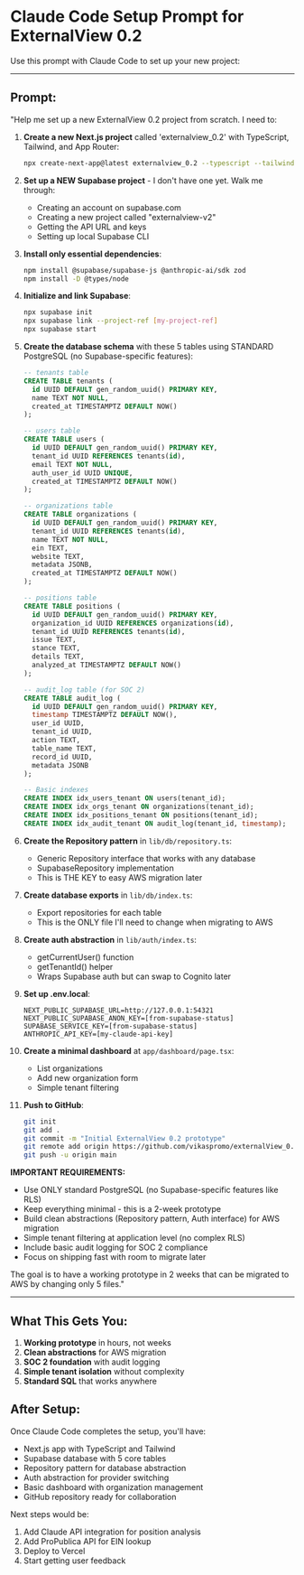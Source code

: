 # Claude Code Setup Prompt for ExternalView 0.2

Use this prompt with Claude Code to set up your new project:

---

## Prompt:

"Help me set up a new ExternalView 0.2 project from scratch. I need to:

1. **Create a new Next.js project** called 'externalview_0.2' with TypeScript, Tailwind, and App Router:
   ```bash
   npx create-next-app@latest externalview_0.2 --typescript --tailwind --app --no-src-dir
   ```

2. **Set up a NEW Supabase project** - I don't have one yet. Walk me through:
   - Creating an account on supabase.com
   - Creating a new project called "externalview-v2" 
   - Getting the API URL and keys
   - Setting up local Supabase CLI

3. **Install only essential dependencies**:
   ```bash
   npm install @supabase/supabase-js @anthropic-ai/sdk zod
   npm install -D @types/node
   ```

4. **Initialize and link Supabase**:
   ```bash
   npx supabase init
   npx supabase link --project-ref [my-project-ref]
   npx supabase start
   ```

5. **Create the database schema** with these 5 tables using STANDARD PostgreSQL (no Supabase-specific features):
   ```sql
   -- tenants table
   CREATE TABLE tenants (
     id UUID DEFAULT gen_random_uuid() PRIMARY KEY,
     name TEXT NOT NULL,
     created_at TIMESTAMPTZ DEFAULT NOW()
   );

   -- users table  
   CREATE TABLE users (
     id UUID DEFAULT gen_random_uuid() PRIMARY KEY,
     tenant_id UUID REFERENCES tenants(id),
     email TEXT NOT NULL,
     auth_user_id UUID UNIQUE,
     created_at TIMESTAMPTZ DEFAULT NOW()
   );

   -- organizations table
   CREATE TABLE organizations (
     id UUID DEFAULT gen_random_uuid() PRIMARY KEY,
     tenant_id UUID REFERENCES tenants(id),
     name TEXT NOT NULL,
     ein TEXT,
     website TEXT,
     metadata JSONB,
     created_at TIMESTAMPTZ DEFAULT NOW()
   );

   -- positions table
   CREATE TABLE positions (
     id UUID DEFAULT gen_random_uuid() PRIMARY KEY,
     organization_id UUID REFERENCES organizations(id),
     tenant_id UUID REFERENCES tenants(id),
     issue TEXT,
     stance TEXT,
     details TEXT,
     analyzed_at TIMESTAMPTZ DEFAULT NOW()
   );

   -- audit_log table (for SOC 2)
   CREATE TABLE audit_log (
     id UUID DEFAULT gen_random_uuid() PRIMARY KEY,
     timestamp TIMESTAMPTZ DEFAULT NOW(),
     user_id UUID,
     tenant_id UUID,
     action TEXT,
     table_name TEXT,
     record_id UUID,
     metadata JSONB
   );

   -- Basic indexes
   CREATE INDEX idx_users_tenant ON users(tenant_id);
   CREATE INDEX idx_orgs_tenant ON organizations(tenant_id);
   CREATE INDEX idx_positions_tenant ON positions(tenant_id);
   CREATE INDEX idx_audit_tenant ON audit_log(tenant_id, timestamp);
   ```

6. **Create the Repository pattern** in `lib/db/repository.ts`:
   - Generic Repository interface that works with any database
   - SupabaseRepository implementation
   - This is THE KEY to easy AWS migration later

7. **Create database exports** in `lib/db/index.ts`:
   - Export repositories for each table
   - This is the ONLY file I'll need to change when migrating to AWS

8. **Create auth abstraction** in `lib/auth/index.ts`:
   - getCurrentUser() function
   - getTenantId() helper
   - Wraps Supabase auth but can swap to Cognito later

9. **Set up .env.local**:
   ```env
   NEXT_PUBLIC_SUPABASE_URL=http://127.0.0.1:54321
   NEXT_PUBLIC_SUPABASE_ANON_KEY=[from-supabase-status]
   SUPABASE_SERVICE_KEY=[from-supabase-status]
   ANTHROPIC_API_KEY=[my-claude-api-key]
   ```

10. **Create a minimal dashboard** at `app/dashboard/page.tsx`:
    - List organizations
    - Add new organization form
    - Simple tenant filtering

11. **Push to GitHub**:
    ```bash
    git init
    git add .
    git commit -m "Initial ExternalView 0.2 prototype"
    git remote add origin https://github.com/vikaspromo/externalView_0.2
    git push -u origin main
    ```

**IMPORTANT REQUIREMENTS:**
- Use ONLY standard PostgreSQL (no Supabase-specific features like RLS)
- Keep everything minimal - this is a 2-week prototype
- Build clean abstractions (Repository pattern, Auth interface) for AWS migration
- Simple tenant filtering at application level (no complex RLS)
- Include basic audit logging for SOC 2 compliance
- Focus on shipping fast with room to migrate later

The goal is to have a working prototype in 2 weeks that can be migrated to AWS by changing only 5 files."

---

## What This Gets You:

1. **Working prototype** in hours, not weeks
2. **Clean abstractions** for AWS migration
3. **SOC 2 foundation** with audit logging
4. **Simple tenant isolation** without complexity
5. **Standard SQL** that works anywhere

## After Setup:

Once Claude Code completes the setup, you'll have:
- Next.js app with TypeScript and Tailwind
- Supabase database with 5 core tables
- Repository pattern for database abstraction
- Auth abstraction for provider switching
- Basic dashboard with organization management
- GitHub repository ready for collaboration

Next steps would be:
1. Add Claude API integration for position analysis
2. Add ProPublica API for EIN lookup
3. Deploy to Vercel
4. Start getting user feedback